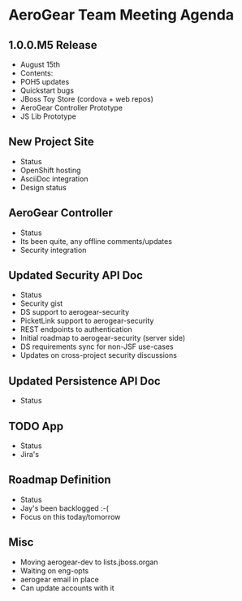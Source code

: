 AeroGear Team Meeting Agenda
============================


1.0.0.M5 Release
-----------------

* August 15th
* Contents:
 * POH5 updates
 * Quickstart bugs
 * JBoss Toy Store (cordova + web repos)
 * AeroGear Controller Prototype
 * JS Lib Prototype

 
New Project Site
----------------
* Status
 * OpenShift hosting
 * AsciiDoc integration
 * Design status
 
AeroGear Controller
-------------------

* Status
 * Its been quite, any offline comments/updates
 * Security integration
 
Updated Security API Doc
------------------------

* Status
 * Security gist
 * DS support to aerogear-security
 * PicketLink support to aerogear-security
 * REST endpoints to authentication 
 * Initial roadmap to aerogear-security (server side)
 * DS requirements sync for non-JSF use-cases
 * Updates on cross-project security discussions 
 
Updated Persistence API Doc
----------------------------

* Status

TODO App
--------

* Status
* Jira's

Roadmap Definition
------------------

* Status
 * Jay's been backlogged :-(
 * Focus on this today/tomorrow

Misc
----

* Moving aerogear-dev to lists.jboss.organ
 * Waiting on eng-opts
* aerogear email in place
 * Can update accounts with it